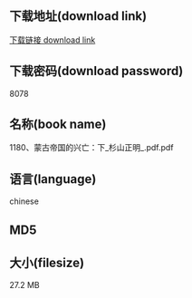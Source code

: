 ## 下载地址(download link)
[下载链接 download link](https://voluble-croquembouche-d321dc.netlify.app/?s=1180%E3%80%81%E8%92%99%E5%8F%A4%E5%B8%9D%E5%9B%BD%E7%9A%84%E5%85%B4%E4%BA%A1%EF%BC%9A%E4%B8%8B_%E6%9D%89%E5%B1%B1%E6%AD%A3%E6%98%8E_.pdf)

## 下载密码(download password)
8078

## 名称(book name)
1180、蒙古帝国的兴亡：下_杉山正明_.pdf.pdf

## 语言(language)
chinese

## MD5


## 大小(filesize)
27.2 MB
